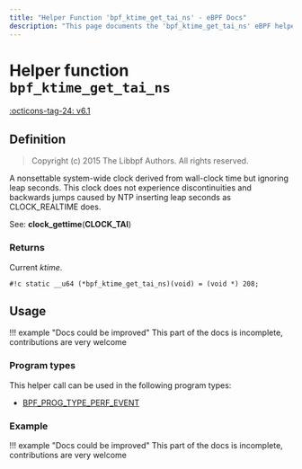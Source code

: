 ```yaml
---
title: "Helper Function 'bpf_ktime_get_tai_ns' - eBPF Docs"
description: "This page documents the 'bpf_ktime_get_tai_ns' eBPF helper function, including its defintion, usage, program types that can use it, and examples."
---
```

# Helper function `bpf_ktime_get_tai_ns`

<!-- [FEATURE_TAG](bpf_ktime_get_tai_ns) -->
[:octicons-tag-24: v6.1](https://github.com/torvalds/linux/commit/c8996c98f703b09afe77a1d247dae691c9849dc1)
<!-- [/FEATURE_TAG] -->

## Definition

> Copyright (c) 2015 The Libbpf Authors. All rights reserved.


<!-- [HELPER_FUNC_DEF] -->
A nonsettable system-wide clock derived from wall-clock time but ignoring leap seconds.  This clock does not experience discontinuities and backwards jumps caused by NTP inserting leap seconds as CLOCK_REALTIME does.

See: **clock_gettime**(**CLOCK_TAI**)

### Returns

Current _ktime_.

`#!c static __u64 (*bpf_ktime_get_tai_ns)(void) = (void *) 208;`
<!-- [/HELPER_FUNC_DEF] -->

## Usage

!!! example "Docs could be improved"
    This part of the docs is incomplete, contributions are very welcome

### Program types

This helper call can be used in the following program types:

<!-- DO NOT EDIT MANUALLY -->

<!-- [HELPER_FUNC_PROG_REF] -->
 * [BPF_PROG_TYPE_PERF_EVENT](../program-type/BPF_PROG_TYPE_PERF_EVENT.md)
<!-- [/HELPER_FUNC_PROG_REF] -->

### Example

!!! example "Docs could be improved"
    This part of the docs is incomplete, contributions are very welcome
